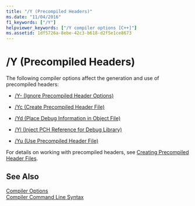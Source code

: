 ```yaml
---
title: "/Y (Precompiled Headers)"
ms.date: "11/04/2016"
f1_keywords: ["/Y"]
helpviewer_keywords: ["/Y compiler options [C++]"]
ms.assetid: 1df5726a-8ebe-42c3-b618-d2f5e1ce8673
---
```

# /Y (Precompiled Headers)

The following compiler options affect the generation and use of precompiled headers:

- [/Y- (Ignore Precompiled Header Options)](y-ignore-precompiled-header-options.md)

- [/Yc (Create Precompiled Header File)](yc-create-precompiled-header-file.md)

- [/Yd (Place Debug Information in Object File)](yd-place-debug-information-in-object-file.md)

- [/Yl (Inject PCH Reference for Debug Library)](yl-inject-pch-reference-for-debug-library.md)

- [/Yu (Use Precompiled Header File)](yu-use-precompiled-header-file.md)

For details on working with precompiled headers, see [Creating Precompiled Header Files](creating-precompiled-header-files.md).

## See Also

[Compiler Options](compiler-options.md)<br/>
[Compiler Command Line Syntax](../compiler-command-line-syntax.md)